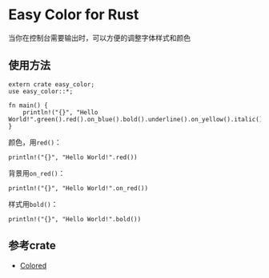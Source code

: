 # Easy Color for Rust

当你在控制台需要输出时，可以方便的调整字体样式和颜色

## 使用方法


    extern crate easy_color;
    use easy_color::*;
    
    fn main() {
        println!("{}", "Hello World!".green().red().on_blue().bold().underline().on_yellow().italic());
    }

颜色，用```red()```：

    println!("{}", "Hello World!".red())

背景用```on_red()```：

    println!("{}", "Hello World!".on_red())

样式用```bold()```：

    println!("{}", "Hello World!".bold())

## 参考crate
- [Colored](https://github.com/mackwic/colored)